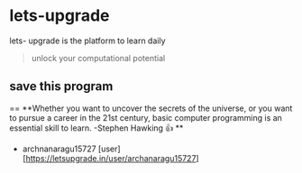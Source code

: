 # lets-upgrade
lets- upgrade is the platform to learn daily
> unlock your computational potential
## save this program 
==
**Whether you want to uncover the secrets of the universe, or you want to pursue a career in the 21st century, basic computer programming is an essential skill to learn.
-Stephen Hawking 👍 **
- archnanaragu15727 [user][https://letsupgrade.in/user/archanaragu15727]
